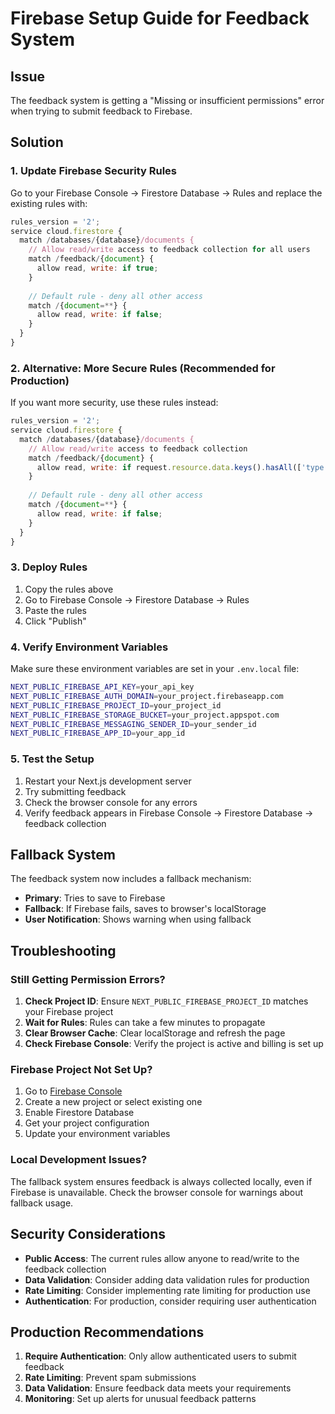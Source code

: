 # Firebase Setup Guide for Feedback System

## Issue
The feedback system is getting a "Missing or insufficient permissions" error when trying to submit feedback to Firebase.

## Solution

### 1. Update Firebase Security Rules

Go to your Firebase Console → Firestore Database → Rules and replace the existing rules with:

```javascript
rules_version = '2';
service cloud.firestore {
  match /databases/{database}/documents {
    // Allow read/write access to feedback collection for all users
    match /feedback/{document} {
      allow read, write: if true;
    }
    
    // Default rule - deny all other access
    match /{document=**} {
      allow read, write: if false;
    }
  }
}
```

### 2. Alternative: More Secure Rules (Recommended for Production)

If you want more security, use these rules instead:

```javascript
rules_version = '2';
service cloud.firestore {
  match /databases/{database}/documents {
    // Allow read/write access to feedback collection
    match /feedback/{document} {
      allow read, write: if request.resource.data.keys().hasAll(['type', 'context', 'timestamp', 'url']);
    }
    
    // Default rule - deny all other access
    match /{document=**} {
      allow read, write: if false;
    }
  }
}
```

### 3. Deploy Rules

1. Copy the rules above
2. Go to Firebase Console → Firestore Database → Rules
3. Paste the rules
4. Click "Publish"

### 4. Verify Environment Variables

Make sure these environment variables are set in your `.env.local` file:

```bash
NEXT_PUBLIC_FIREBASE_API_KEY=your_api_key
NEXT_PUBLIC_FIREBASE_AUTH_DOMAIN=your_project.firebaseapp.com
NEXT_PUBLIC_FIREBASE_PROJECT_ID=your_project_id
NEXT_PUBLIC_FIREBASE_STORAGE_BUCKET=your_project.appspot.com
NEXT_PUBLIC_FIREBASE_MESSAGING_SENDER_ID=your_sender_id
NEXT_PUBLIC_FIREBASE_APP_ID=your_app_id
```

### 5. Test the Setup

1. Restart your Next.js development server
2. Try submitting feedback
3. Check the browser console for any errors
4. Verify feedback appears in Firebase Console → Firestore Database → feedback collection

## Fallback System

The feedback system now includes a fallback mechanism:

- **Primary**: Tries to save to Firebase
- **Fallback**: If Firebase fails, saves to browser's localStorage
- **User Notification**: Shows warning when using fallback

## Troubleshooting

### Still Getting Permission Errors?

1. **Check Project ID**: Ensure `NEXT_PUBLIC_FIREBASE_PROJECT_ID` matches your Firebase project
2. **Wait for Rules**: Rules can take a few minutes to propagate
3. **Clear Browser Cache**: Clear localStorage and refresh the page
4. **Check Firebase Console**: Verify the project is active and billing is set up

### Firebase Project Not Set Up?

1. Go to [Firebase Console](https://console.firebase.google.com/)
2. Create a new project or select existing one
3. Enable Firestore Database
4. Get your project configuration
5. Update your environment variables

### Local Development Issues?

The fallback system ensures feedback is always collected locally, even if Firebase is unavailable. Check the browser console for warnings about fallback usage.

## Security Considerations

- **Public Access**: The current rules allow anyone to read/write to the feedback collection
- **Data Validation**: Consider adding data validation rules for production
- **Rate Limiting**: Consider implementing rate limiting for production use
- **Authentication**: For production, consider requiring user authentication

## Production Recommendations

1. **Require Authentication**: Only allow authenticated users to submit feedback
2. **Rate Limiting**: Prevent spam submissions
3. **Data Validation**: Ensure feedback data meets your requirements
4. **Monitoring**: Set up alerts for unusual feedback patterns 